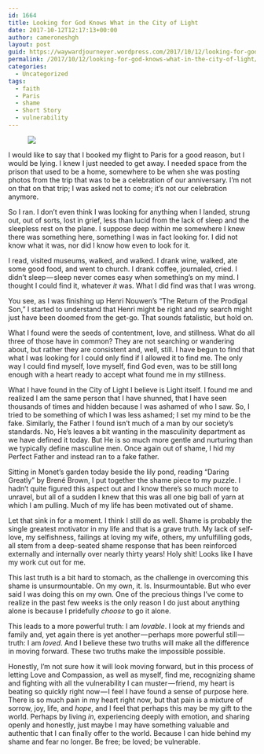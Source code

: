 ```yaml
---
id: 1664
title: Looking for God Knows What in the City of Light
date: 2017-10-12T12:17:13+00:00
author: cameroneshgh
layout: post
guid: https://waywardjourneyer.wordpress.com/2017/10/12/looking-for-god-knows-what-in-the-city-of-light/
permalink: /2017/10/12/looking-for-god-knows-what-in-the-city-of-light/
categories:
  - Uncategorized
tags:
  - faith
  - Paris
  - shame
  - Short Story
  - vulnerability
---
```

<figure> 

<img src="https://i1.wp.com/cdn-images-1.medium.com/max/1000/1*SphbxneVc0I4kozbSEM0ZQ.jpeg?w=525&#038;ssl=1" data-recalc-dims="1" />
  
</figure> 

I would like to say that I booked my flight to Paris for a good reason, but I would be lying. I knew I just needed to get away. I needed space from the prison that used to be a home, somewhere to be when she was posting photos from the trip that was to be a celebration of our anniversary. I’m not on that on that trip; I was asked not to come; it’s not our celebration anymore.

So I ran. I don’t even think I was looking for anything when I landed, strung out, out of sorts, lost in grief, less than lucid from the lack of sleep and the sleepless rest on the plane. I suppose deep within me somewhere I knew there was something here, something I was in fact looking for. I did not know what it was, nor did I know how even to look for it.

I read, visited museums, walked, and walked. I drank wine, walked, ate some good food, and went to church. I drank coffee, journaled, cried. I didn’t sleep — sleep never comes easy when something’s on my mind. I thought I could find it, whatever _it_ was. What I did find was that I was wrong.

You see, as I was finishing up Henri Nouwen’s “The Return of the Prodigal Son,” I started to understand that Henri might be right and my search might just have been doomed from the get-go. That sounds fatalistic, but hold on.

What I found were the seeds of contentment, love, and stillness. What do all three of those have in common? They are not searching or wandering about, but rather they are consistent and, well, still. I have begun to find that what I was looking for I could only find if I allowed it to find me. The only way I could find myself, love myself, find God even, was to be still long enough with a heart ready to accept what found me in my stillness.

What I have found in the City of Light I believe is Light itself. I found me and realized I am the same person that I have shunned, that I have seen thousands of times and hidden because I was ashamed of who I saw. So, I tried to be something of which I was less ashamed; I set my mind to be the fake. Similarly, the Father I found isn’t much of a man by our society’s standards. No, He’s leaves a bit wanting in the masculinity department as we have defined it today. But He is so much more gentle and nurturing than we typically define masculine men. Once again out of shame, I hid my Perfect Father and instead ran to a fake father.

Sitting in Monet’s garden today beside the lily pond, reading “Daring Greatly” by Brené Brown, I put together the shame piece to my puzzle. I hadn’t quite figured this aspect out and I know there’s so much more to unravel, but all of a sudden I knew that this was all one big ball of yarn at which I am pulling. Much of my life has been motivated out of shame.

Let that sink in for a moment. I think I still do as well. Shame is probably the single greatest motivator in my life and that is a grave truth. My lack of self-love, my selfishness, failings at loving my wife, others, my unfulfilling gods, all stem from a deep-seated shame response that has been reinforced externally and internally over nearly thirty years! Holy shit! Looks like I have my work cut out for me.

This last truth is a bit hard to stomach, as the challenge in overcoming this shame is unsurmountable. On my own, it. Is. Insurmountable. But who ever said I was doing this on my own. One of the precious things I’ve come to realize in the past few weeks is the only reason I do just about anything alone is because I pridefully _choose_ to go it alone.

This leads to a more powerful truth: I am _lovable_. I look at my friends and family and, yet again there is yet another — perhaps more powerful still — truth: I am _loved_. And I believe these two truths will make all the difference in moving forward. These two truths make the impossible possible.

Honestly, I’m not sure how it will look moving forward, but in this process of letting Love and Compassion, as well as myself, find me, recognizing shame and fighting with all the vulnerability I can muster — friend, my heart is beating so quickly right now — I feel I have found a sense of purpose here. There is so much pain in my heart right now, but that pain is a mixture of sorrow, joy, life, and _hope_, and I feel that perhaps this may be my gift to the world. Perhaps by living _in_, experiencing deeply with emotion, and sharing openly and honestly, just maybe I may have something valuable and authentic that I can finally offer to the world. Because I can hide behind my shame and fear no longer. Be free; be loved; be vulnerable.